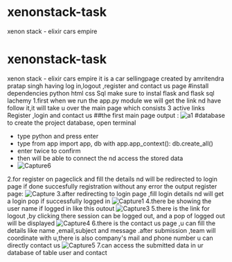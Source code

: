# xenonstack-task
 xenon stack - elixir cars empire
# xenonstack-task
 xenon stack - elixir cars empire
 it is a car sellingpage created by amritendra pratap singh having log in,logout ,register and contact us page
 #install dependencies
 python
 html
 css
 Sql
 make sure to instal flask 
 and flask sql lachemy
 1.first when we run the app.py module we will get the link nd have follow it,it will take u over the main page 
 which consists 3 active links Register ,login and contact us 
 ##the first main page output :
![a1](https://user-images.githubusercontent.com/110092063/200916547-a6560fa6-ffba-4682-b154-143120e9bec7.PNG)
#database 
to create the project database, open terminal
- type python and press enter
- type 
    from app import app, db
    with app.app_context():
        db.create_all()
- enter twice to confirm
- then will be able to connect the nd access the stored data
- ![Capture6](https://user-images.githubusercontent.com/110092063/200919926-d39365d5-48a5-410a-bcf9-5b14564b2605.PNG)

2.for register on pageclick and fill the details nd will be redirected to login page
if done succesfully registration without any error
the output register page:
![Capture](https://user-images.githubusercontent.com/110092063/200918302-feb3423e-93e0-429a-84de-81e71a318fa0.PNG)
3.after redirecting to login page ,fill login details nd will get a login pop if successfully logged in
![Capture1](https://user-images.githubusercontent.com/110092063/200918688-3f3ced79-6fe5-4eed-8c99-ef027dad7517.PNG)
4.there be showing the user name if logged in like this outout
![Capture3](https://user-images.githubusercontent.com/110092063/200918892-d5eaeb4f-af38-4677-90e0-0a8ade1d3fb7.PNG)
5.there is the link for logout ,by clicking there session can be logged out, and a pop of logged out will be displayed
![Capture4](https://user-images.githubusercontent.com/110092063/200919081-9891695d-6bc1-4df7-8380-ac2e21d7806b.PNG)
6.there is the contact us page ,u can fill the details like name ,email,subject and message .after submission ,team will coordinate with u,there is also company's mail and phone number u can directly contact us
![Capture5](https://user-images.githubusercontent.com/110092063/200919454-d4f6d51d-6207-4a8f-8c64-44ea0b12b84c.PNG)
7.can access the submitted data in ur database of table user and contact
